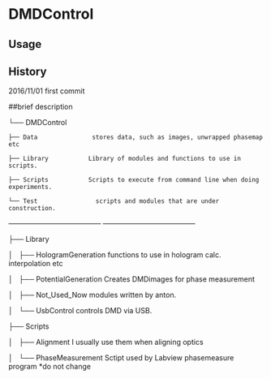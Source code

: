 # DMDControl


## Usage

## History

2016/11/01 first commit

##brief description

└── DMDControl

    ├── Data               stores data, such as images, unwrapped phasemap etc

    ├── Library           Library of modules and functions to use in scripts.

    ├── Scripts           Scripts to execute from command line when doing experiments.

    └── Test                scripts and modules that are under construction.

—————————————
—————————————


├── Library

│   ├── HologramGeneration     functions to use in hologram calc. interpolation etc

│   ├── PotentialGeneration      Creates DMDimages for phase measurement

│   ├── Not_Used_Now             modules written by anton.

│   └── UsbControl                    controls DMD via USB.


├── Scripts

│   ├── Alignment                      I usually use them when aligning optics

│   └── PhaseMeasurement      Sctipt used by Labview phasemeasure program *do not change


